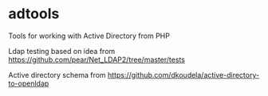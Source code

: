 # adtools
Tools for working with Active Directory from PHP

Ldap testing based on idea from https://github.com/pear/Net_LDAP2/tree/master/tests

Active directory schema from https://github.com/dkoudela/active-directory-to-openldap
